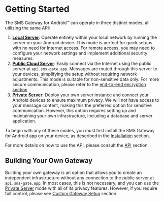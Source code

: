 # Getting Started

The SMS Gateway for Android™ can operate in three distinct modes, all utilizing the same API:

1. [**Local Server**](./local-server.md): Operate entirely within your local network by running the server on your Android device. This mode is perfect for quick setups with no need for Internet access. For remote access, you may need to configure your network settings and implement additional security measures.
2. [**Public Cloud Server**](./public-cloud-server.md): Easily connect via the Internet using the public server at `api.sms-gate.app`. Messages are routed through this server to your devices, simplifying the setup without requiring network adjustments. This mode is suitable for non-sensitive data only. For more secure communication, please refer to the [end-to-end encryption section](../privacy/encryption.md).
3. [**Private Server**](./private-server.md): Deploy your own server instance and connect your Android devices to ensure maximum privacy. We will not have access to your message content, making this the preferred option for sensitive communication. However, this option requires setting up and maintaining your own infrastructure, including a database and server application.

To begin with any of these modes, you must first install the SMS Gateway for Android app on your device, as described in the [Installation](../installation.md) section.

For more details on how to use the API, please consult the [API](../integration/api.md) section.

## Building Your Own Gateway

Building your own gateway is an option that allows you to create an independent infrastructure without any connection to the public server at `api.sms-gate.app`. In most cases, this is not necessary, and you can use the [Private Server](./private-server.md) mode with all of its privacy features. However, if you require full control, please see [Custom Gateway Setup](./custom-gateway.md) section.